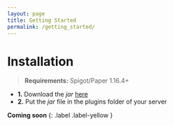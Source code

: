 ```yaml
---
layout: page
title: Getting Started
permalink: /getting_started/
---
```



# Installation

>**Requirements:** Spigot/Paper 1.16.4+

 - **1.** Download the *jar* [here](download_adress) 
 - **2.** Put the *jar* file in the plugins folder of your server


**Coming soon**
{: .label .label-yellow }